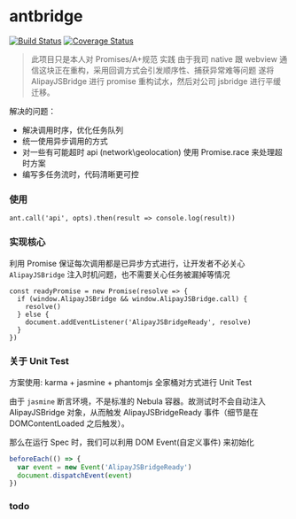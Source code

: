 # antbridge

[![Build Status](https://img.shields.io/circleci/project/jschyz/antbridge/master.svg)](https://circleci.com/gh/jschyz/antbridge/tree/master)
[![Coverage Status](https://img.shields.io/codecov/c/github/jschyz/antbridge/master.svg)](https://codecov.io/github/jschyz/antbridge?branch=master)

> 此项目只是本人对 Promises/A+规范 实践
由于我司 native 跟 webview 通信这块正在重构，采用回调方式会引发顺序性、捕获异常难等问题
遂将 AlipayJSBridge 进行 promise 重构试水，然后对公司 jsbridge 进行平缓迁移。

解决的问题：

- 解决调用时序，优化任务队列
- 统一使用异步调用的方式
- 对一些有可能超时 api (network\geolocation) 使用 Promise.race 来处理超时方案
- 编写多任务流时，代码清晰更可控

### 使用
```
ant.call('api', opts).then(result => console.log(result))
```

### 实现核心

利用 Promise 保证每次调用都是已异步方式进行，让开发者不必关心 `AlipayJSBridge` 注入时机问题，也不需要关心任务被漏掉等情况

```
const readyPromise = new Promise(resolve => {
  if (window.AlipayJSBridge && window.AlipayJSBridge.call) {
    resolve()
  } else {
    document.addEventListener('AlipayJSBridgeReady', resolve)
  }
})
```

### 关于 Unit Test

方案使用: karma + jasmine + phantomjs 全家桶对方式进行 Unit Test

由于 `jasmine` 断言环境，不是标准的 Nebula 容器。故测试时不会自动注入 AlipayJSBridge 对象，从而触发 AlipayJSBridgeReady 事件（细节是在 DOMContentLoaded 之后触发）。

那么在运行 Spec 时，我们可以利用 DOM Event(自定义事件) 来初始化

``` javascript
beforeEach(() => {
  var event = new Event('AlipayJSBridgeReady')
  document.dispatchEvent(event)
})
```

### todo
